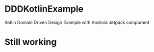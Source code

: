 # DDDKotlinExample
Kotlin Domain Driven Design Example with Android Jetpack component

# Still working
